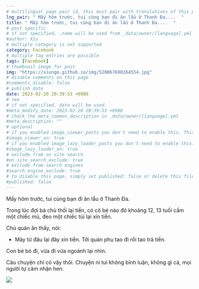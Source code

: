 ```yaml
---
# multilingual page pair id, this must pair with translations of this page. (This name must be unique)
lng_pair: " Mấy hôm trước, tui cùng bạn đi ăn lẩu ở Thanh Đa....  "
title: " Mấy hôm trước, tui cùng bạn đi ăn lẩu ở Thanh Đa....  "
# post specific
# if not specified, .name will be used from _data/owner/[language].yml
#author: Xíu
# multiple category is not supported
category: Facebook
# multiple tag entries are possible
tags: [Facebook]
# thumbnail image for post
img: "https://xiungo.github.io/img/520067690264554.jpg"
# disable comments on this page
#comments_disable: false
# publish date
date: 2023-02-20 20:39:53 +0900
# seo
# if not specified, date will be used.
#meta_modify_date: 2023-02-20 20:39:53 +0900
# check the meta_common_description in _data/owner/[language].yml
#meta_description: ""
# optional
# if you enabled image_viewer_posts you don't need to enable this. This is only if image_viewer_posts = false
#image_viewer_on: true
# if you enabled image_lazy_loader_posts you don't need to enable this. This is only if image_lazy_loader_posts = false
#image_lazy_loader_on: true
# exclude from on site search
#on_site_search_exclude: true
# exclude from search engines
#search_engine_exclude: true
# to disable this page, simply set published: false or delete this file
#published: false
---
```

Mấy hôm trước, tui cùng bạn đi ăn lẩu ở Thanh Đa. 

Trong lúc đợi bà chủ thối lại tiền, có cô bé nào đó khoảng 12, 13 tuổi cầm một chiếc mũ, đeo một chiếc túi lại xin tiền.

Chủ quán ăn thấy, nói: 

- Mày từ đâu lại đây xin tiền. Tới quán phụ tao đi rồi tao trả tiền.

Con bé bỏ đi, vừa đi vừa ngoảnh lại nhìn.

Câu chuyện chỉ có vậy thôi. Chuyện ni tui không bình luận, không gì cả, mọi người tự cảm nhận hen.
<!-- outline-end -->
<img src= "https://xiungo.github.io/img/520067690264554.jpg">